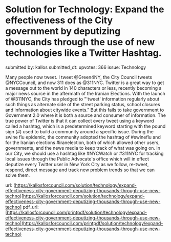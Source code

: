 # Solution for Technology: Expand the effectiveness of the City government by deputizing thousands through the use of new technologies like a Twitter Hashtag. #

submitted by: kallos
submitted_dt: 
upvotes: 366
issue: Technology

Many people now tweet. I tweet @Green4NY, the City Council tweets @NYCCouncil, and now 311 does as @311NYC. Twitter is a great way to get a message out to the world in 140 characters or less, recently becoming a major news source in the aftermath of the Iranian Elections. With the launch of @311NYC, the City has pledged to "'tweet' information regularly about such things as alternate side of the street parking status, school closures and information about citywide events." But this fails to take government to Government 2.0 where it is both a source and consumer of information. The true power of Twitter is that it can collect every tweet using a keyword called a hashtag, which is a predetermined keyword starting with the pound sign (#) used to build a community around a specific issue. During the swine flu epidemic, the community adopted the hashtag of #swineflu and for the Iranian elections #iranelection, both of which allowed other users, governments, and the news media to keep track of what was going on. In our City, we should use a hashtag like #NYCWatch or #311NYC for tracking local issues through the Public Advocate's office which will in effect deputize every Twitter user in New York City as we follow, re-tweet, respond, direct message and track new problem trends so that we can solve them.

url: (https://kallosforcouncil.com/solution/technology/expand-effectiveness-city-government-deputizing-thousands-through-use-new-techno)[https://kallosforcouncil.com/solution/technology/expand-effectiveness-city-government-deputizing-thousands-through-use-new-techno]
pdf_url: [https://kallosforcouncil.com/printpdf/solution/technology/expand-effectiveness-city-government-deputizing-thousands-through-use-new-techno](https://kallosforcouncil.com/printpdf/solution/technology/expand-effectiveness-city-government-deputizing-thousands-through-use-new-techno)